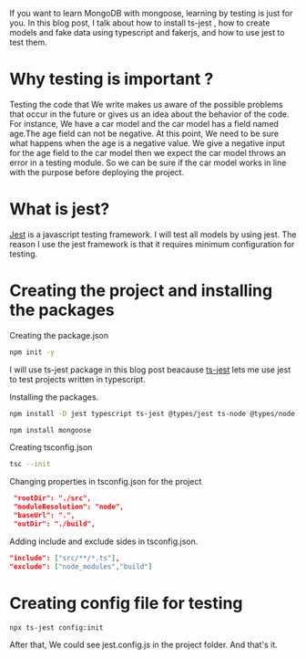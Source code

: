 If you want to learn MongoDB with mongoose, learning by testing is just for you. In this blog post, I talk about how to install ts-jest , how to create models and fake data using typescript and fakerjs, and how to use jest to test them.

# Why testing is important ?

Testing the code that We write makes us aware of the possible problems that occur in the future or gives us an idea about the behavior of the code. For instance, We have a car model and the car model has a field named age.The age field can not be negative. At this point, We need to be sure what happens when the age is a negative value. We give a negative input for the age field to the car model then we expect the car model throws an error in a testing module. So we can be sure if the car model works in line with the purpose before deploying the project.

# What is jest?

[Jest](https://jestjs.io/) is a javascript testing framework. I will test all models by using jest. The reason I use the jest framework is that it requires minimum configuration for testing.

# Creating the project and installing the packages

Creating the package.json

```bash
npm init -y
```

I will use ts-jest package in this blog post beacause [ts-jest](https://kulshekhar.github.io/ts-jest/docs/) lets me use jest to test projects written in typescript.

Installing the packages.

```bash
npm install -D jest typescript ts-jest @types/jest ts-node @types/node
```

```bash
npm install mongoose
```

Creating tsconfig.json

```bash
tsc --init
```

Changing properties in tsconfig.json for the project

```json
 "rootDir": "./src",
 "moduleResolution": "node",
 "baseUrl": ".",
 "outDir": "./build",
```

Adding include and exclude sides in tsconfig.json.

```json
"include": ["src/**/*.ts"],
"exclude": ["node_modules","build"]
```

# Creating config file for testing

```bash
npx ts-jest config:init
```

After that, We could see jest.config.js in the project folder. And that's it.
